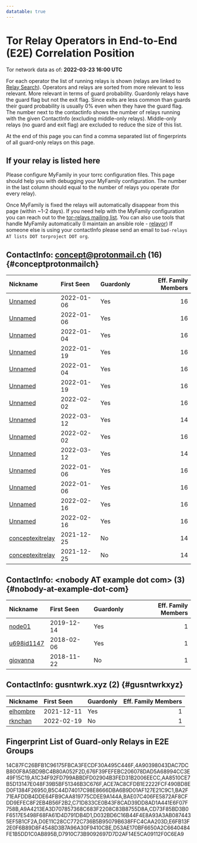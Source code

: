 ```yaml
---
datatable: true
---
```



# Tor Relay Operators in End-to-End (E2E) Correlation Position

Tor network data as of: **2022-03-23 16:00 UTC**

For each operator the list of running relays is shown (relays are linked to [Relay Search](https://metrics.torproject.org/rs.html)).
Operators and relays are sorted from more relevant to less relevant. More relevant in terms of guard probability.
Guardonly relays have the guard flag but not the exit flag.
Since exits are less common than guards their guard probability is usually 0% even when they have the guard flag.
The number next to the contactinfo shows the number of relays running with the given ContactInfo (excluding middle-only relays).
Middle-only relays (no guard and exit flag) are excluded to reduce the size of this list.

At the end of this page you can find a comma separated list of fingerprints of all guard-only relays on this page.

## If your relay is listed here
Please configure MyFamily in your torrc configuration files.
This page should help you with debugging your MyFamily configuration. The number in the last column should equal to the number of
relays you operate (for every relay).

Once MyFamily is fixed the relays will automatically disappear from this page (within ~1-2 days).
If you need help with the MyFamily configuration you can reach out to the
[tor-relays mailing list](https://lists.torproject.org/cgi-bin/mailman/listinfo/tor-relays).
You can also use tools that handle MyFamily automatically (I maintain an ansible role - 
[relayor](https://medium.com/@nusenu/deploying-tor-relays-with-ansible-6612593fa34d))
If someone else is using your contactInfo please send an email to ```bad-relays AT lists DOT torproject DOT org```.


## ContactInfo: concept@protonmail.ch (16) {#conceptprotonmailch}

| Nickname                                                                                                    | First Seen   | Guardonly   |   Eff. Family Members |
|:------------------------------------------------------------------------------------------------------------|:-------------|:------------|----------------------:|
| [Unnamed](https://metrics.torproject.org/rs.html#details/D032BD6C16B44F4E8A93A3AB0874435EF5B1CF2A)          | 2022-01-06   | Yes         |                    16 |
| [Unnamed](https://metrics.torproject.org/rs.html#details/C71D833CE0B43F8CAD39DD8AD1A441E6F07F758B)          | 2022-01-06   | Yes         |                    16 |
| [Unnamed](https://metrics.torproject.org/rs.html#details/E6FB13F2E0F6B89D8F4548D3B7A96A30F9410CBE)          | 2022-01-04   | Yes         |                    16 |
| [Unnamed](https://metrics.torproject.org/rs.html#details/BAE07C406FE5872AF8CFDD9EFEC8F2EB4B56F2B2)          | 2022-01-19   | Yes         |                    16 |
| [Unnamed](https://metrics.torproject.org/rs.html#details/B5C44D74017C98E8666DBA6B9D01AF127E21C9C1)          | 2022-01-04   | Yes         |                    16 |
| [Unnamed](https://metrics.torproject.org/rs.html#details/CD73F85BD3B0F6517E5498F68FA61D4D791DB4D1)          | 2022-01-19   | Yes         |                    16 |
| [Unnamed](https://metrics.torproject.org/rs.html#details/AA8510CE7B5D13147E048F39B5BF51346B3C676F)          | 2022-02-02   | Yes         |                    16 |
| [Unnamed](https://metrics.torproject.org/rs.html#details/A1C34F92FD799ABBDFD02904B3FED31B2006EECC)          | 2022-03-12   | Yes         |                    14 |
| [Unnamed](https://metrics.torproject.org/rs.html#details/14C87FC26BFB1C96175FBCA3FECDF30A495C446F)          | 2022-02-02   | Yes         |                    16 |
| [Unnamed](https://metrics.torproject.org/rs.html#details/BA2F71EAFDDB4DDE64FB9CAA819775CDEE9A144A)          | 2022-03-12   | Yes         |                    14 |
| [Unnamed](https://metrics.torproject.org/rs.html#details/676F39FEFEBC206078DAD5A68994CC3E49F15C19)          | 2022-01-06   | Yes         |                    16 |
| [Unnamed](https://metrics.torproject.org/rs.html#details/4A90398043DAC7DCB800F8A5BD9BC4B80A052F2D)          | 2022-01-06   | Yes         |                    16 |
| [Unnamed](https://metrics.torproject.org/rs.html#details/D0E11C28CC772C736B5B95079B638FFC4CAA203D)          | 2022-02-16   | Yes         |                    16 |
| [Unnamed](https://metrics.torproject.org/rs.html#details/ACE7AC8CFDB1E2222FCF490BD8ED0F1384F26950)          | 2022-02-16   | Yes         |                    16 |
| [conceptexitrelay](https://metrics.torproject.org/rs.html#details/76EB3AD90935077F9E63085CE6A56EEDAEF14DD0) | 2021-12-25   | No          |                    14 |
| [conceptexitrelay](https://metrics.torproject.org/rs.html#details/B1101A4EB7A09BB58351B146630C06F46A617703) | 2021-12-25   | No          |                    14 |

## ContactInfo: &lt;nobody AT example dot com&gt; (3) {#nobody-at-example-dot-com}

| Nickname                                                                                              | First Seen   | Guardonly   |   Eff. Family Members |
|:------------------------------------------------------------------------------------------------------|:-------------|:------------|----------------------:|
| [node01](https://metrics.torproject.org/rs.html#details/D53AE170BF6650A2C6640484FE1B5DD1C0AB895B)     | 2019-12-14   | Yes         |                     1 |
| [u698id1147](https://metrics.torproject.org/rs.html#details/A9A4213EA3D707857368C683F2208C83B8755D8A) | 2018-02-06   | Yes         |                     1 |
| [giovanna](https://metrics.torproject.org/rs.html#details/1137AB1F84EC2D52DFB1915717F14FF1A10EB392)   | 2018-11-22   | No          |                     1 |

## ContactInfo: gusntwrk.xyz (2) {#gusntwrkxyz}

| Nickname                                                                                            | First Seen   | Guardonly   |   Eff. Family Members |
|:----------------------------------------------------------------------------------------------------|:-------------|:------------|----------------------:|
| [elhombre](https://metrics.torproject.org/rs.html#details/D7910C73B9092697D7D2AF14E5CA09112F0C6EA9) | 2021-12-11   | Yes         |                     1 |
| [rknchan](https://metrics.torproject.org/rs.html#details/A5B984C20AF47731B911CDF68032A36F8678C25B)  | 2022-02-19   | No          |                     1 |


## Fingerprint List of Guard-only Relays in E2E Groups

14C87FC26BFB1C96175FBCA3FECDF30A495C446F,4A90398043DAC7DCB800F8A5BD9BC4B80A052F2D,676F39FEFEBC206078DAD5A68994CC3E49F15C19,A1C34F92FD799ABBDFD02904B3FED31B2006EECC,AA8510CE7B5D13147E048F39B5BF51346B3C676F,ACE7AC8CFDB1E2222FCF490BD8ED0F1384F26950,B5C44D74017C98E8666DBA6B9D01AF127E21C9C1,BA2F71EAFDDB4DDE64FB9CAA819775CDEE9A144A,BAE07C406FE5872AF8CFDD9EFEC8F2EB4B56F2B2,C71D833CE0B43F8CAD39DD8AD1A441E6F07F758B,A9A4213EA3D707857368C683F2208C83B8755D8A,CD73F85BD3B0F6517E5498F68FA61D4D791DB4D1,D032BD6C16B44F4E8A93A3AB0874435EF5B1CF2A,D0E11C28CC772C736B5B95079B638FFC4CAA203D,E6FB13F2E0F6B89D8F4548D3B7A96A30F9410CBE,D53AE170BF6650A2C6640484FE1B5DD1C0AB895B,D7910C73B9092697D7D2AF14E5CA09112F0C6EA9